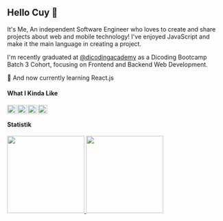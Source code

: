 ## Hello Cuy 👋

It's Me, An independent Software Engineer who loves to create and share projects about web and mobile technology! I've enjoyed JavaScript and make it the main language in creating a project.

I'm recently graduated at <a href="https://github.com/dicodingacademy">@dicodingacademy</a> as a Dicoding Bootcamp Batch 3 Cohort, focusing on Frontend and Backend Web Development.

🌱 And now currently learning React.js

#### What I Kinda Like
  <a href="#"><img align="left" alt="JavaScript" title="JavaScript" width="21px" src="https://upload.wikimedia.org/wikipedia/commons/9/99/Unofficial_JavaScript_logo_2.svg" /></a>
  <a href="https://nodejs.org/"><img align="left" alt="NodeJS" title="NodeJS" width="21px" src="https://images.seeklogo.com/logo-png/27/1/node-js-logo-png_seeklogo-273749.png" /></a>
  <a href="https://reactjs.org/"><img align="left" alt="React" title="React" width="21px" src="https://cdn.worldvectorlogo.com/logos/react-2.svg" /></a>
  <a href="https://hapi.dev/"><img align="left" alt="Hapi" title="Hapi (NodeJS HTTP Framework)" width="21px" src="https://avatars.githubusercontent.com/u/3774533?s=200&v=4" /></a>
<br>
  
#### Statistik
<p align="left">
<a href="https://github.com/Isshoo">
  <img height="180em" src="https://github-readme-stats-eight-theta.vercel.app/api?username=Isshoo&show_icons=true&theme=algolia&include_all_commits=true&count_private=true"/>
  <img height="180em" src="https://github-readme-stats-eight-theta.vercel.app/api/top-langs/?username=Isshoo&layout=compact&langs_count=8&theme=algolia"/>
</a>
</p>


